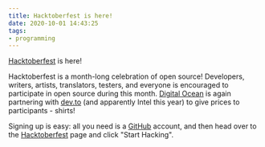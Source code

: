 ```yaml
---
title: Hacktoberfest is here!
date: 2020-10-01 14:43:25
tags:
- programming
---
```


[Hacktoberfest](https://hacktoberfest.digitalocean.com/) is here!

<!-- more -->

Hacktoberfest is a month-long celebration of open source! Developers, writers, artists, translators, testers, and everyone is encouraged to participate in open source during this month. [Digital Ocean](https://www.digitalocean.com/) is again partnering with [dev.to](https://dev.to) (and apparently Intel this year) to give prices to participants - shirts!

Signing up is easy: all you need is a [GitHub](https://github.com) account, and then head over to the [Hacktoberfest](https://hacktoberfest.digitalocean.com/) page and click "Start Hacking".
